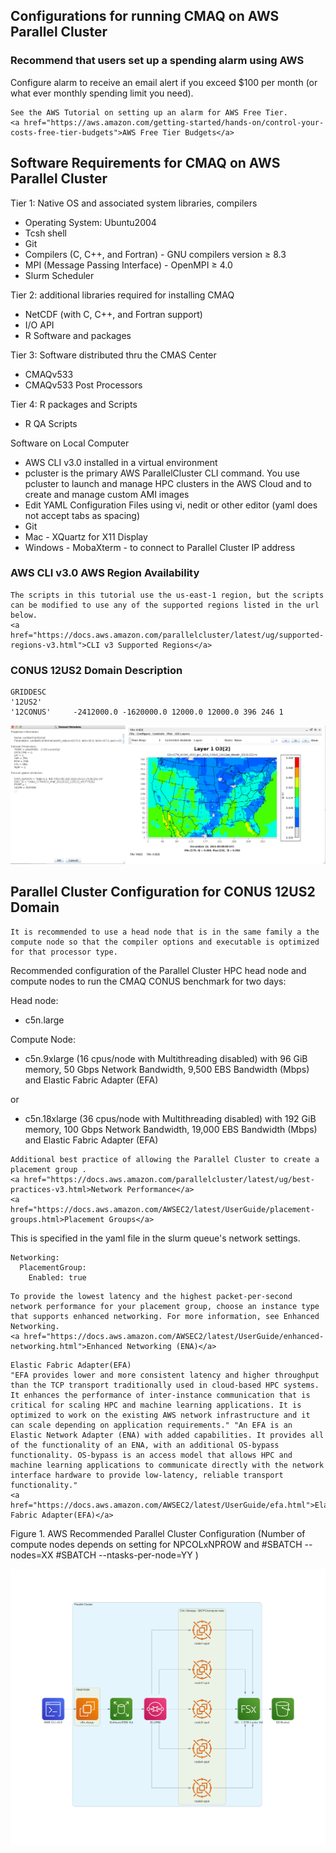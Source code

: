 ## Configurations for running CMAQ on AWS Parallel Cluster

### Recommend that users set up a spending alarm using AWS 

Configure alarm to receive an email alert if you exceed $100 per month (or what ever monthly spending limit you need).

```{seealso}
See the AWS Tutorial on setting up an alarm for AWS Free Tier.
<a href="https://aws.amazon.com/getting-started/hands-on/control-your-costs-free-tier-budgets">AWS Free Tier Budgets</a>
```

## Software Requirements for CMAQ on AWS Parallel Cluster

Tier 1: Native OS and associated system libraries, compilers

* Operating System: Ubuntu2004 
* Tcsh shell
* Git
* Compilers (C, C++, and Fortran) - GNU compilers version ≥ 8.3
* MPI (Message Passing Interface) -  OpenMPI ≥ 4.0
* Slurm Scheduler

Tier 2: additional libraries required for installing CMAQ 

* NetCDF (with C, C++, and Fortran support)
* I/O API
* R Software and packages

Tier 3: Software distributed thru the CMAS Center

* CMAQv533
* CMAQv533 Post Processors

Tier 4: R packages and Scripts

* R QA Scripts

Software on Local Computer

* AWS CLI v3.0 installed in a virtual environment
* pcluster is the primary AWS ParallelCluster CLI command. You use pcluster to launch and manage HPC clusters in the AWS Cloud and to create and manage custom AMI images
* Edit YAML Configuration Files using vi, nedit or other editor (yaml does not accept tabs as spacing)
* Git
* Mac - XQuartz for X11 Display
* Windows - MobaXterm  - to connect to Parallel Cluster IP address

### AWS CLI v3.0 AWS Region Availability


```{note}
The scripts in this tutorial use the us-east-1 region, but the scripts can be modified to use any of the supported regions listed in the url below.
<a href="https://docs.aws.amazon.com/parallelcluster/latest/ug/supported-regions-v3.html">CLI v3 Supported Regions</a>
```



### CONUS 12US2 Domain Description

```
GRIDDESC
'12US2'
'12CONUS'     -2412000.0 -1620000.0 12000.0 12000.0 396 246 1
```

![CMAQ Domain](../../qa_plots/tileplots/CMAQ_ACONC_12US2_Benchmark_Tileplot.png)


##  Parallel Cluster Configuration for CONUS 12US2 Domain

```{note}
It is recommended to use a head node that is in the same family a the compute node so that the compiler options and executable is optimized for that processor type.
```

Recommended configuration of the Parallel Cluster HPC head node and compute nodes to run the CMAQ CONUS benchmark for two days:

Head node:

* c5n.large

Compute Node:

* c5n.9xlarge (16 cpus/node with Multithreading disabled)
with 96 GiB memory, 50 Gbps Network Bandwidth, 9,500 EBS Bandwidth (Mbps) and Elastic Fabric Adapter (EFA)

or

* c5n.18xlarge  (36 cpus/node with Multithreading disabled)
with 192 GiB memory, 100 Gbps Network Bandwidth, 19,000 EBS Bandwidth (Mbps) and Elastic Fabric Adapter (EFA)


```{note}
Additional best practice of allowing the Parallel Cluster to create a placement group .
<a href="https://docs.aws.amazon.com/parallelcluster/latest/ug/best-practices-v3.html>Network Performance</a>
<a href="https://docs.aws.amazon.com/AWSEC2/latest/UserGuide/placement-groups.html>Placement Groups</a>
```

This is specified in the yaml file in the slurm queue's network settings.

```
Networking:
  PlacementGroup:
    Enabled: true
```


```{note}
To provide the lowest latency and the highest packet-per-second network performance for your placement group, choose an instance type that supports enhanced networking. For more information, see Enhanced Networking.
<a href="https://docs.aws.amazon.com/AWSEC2/latest/UserGuide/enhanced-networking.html">Enhanced Networking (ENA)</a>
```

```{note}
Elastic Fabric Adapter(EFA)
"EFA provides lower and more consistent latency and higher throughput than the TCP transport traditionally used in cloud-based HPC systems. It enhances the performance of inter-instance communication that is critical for scaling HPC and machine learning applications. It is optimized to work on the existing AWS network infrastructure and it can scale depending on application requirements." "An EFA is an Elastic Network Adapter (ENA) with added capabilities. It provides all of the functionality of an ENA, with an additional OS-bypass functionality. OS-bypass is an access model that allows HPC and machine learning applications to communicate directly with the network interface hardware to provide low-latency, reliable transport functionality."
<a href="https://docs.aws.amazon.com/AWSEC2/latest/UserGuide/efa.html">Elastic Fabric Adapter(EFA)</a>
```


Figure 1. AWS Recommended Parallel Cluster Configuration (Number of compute nodes depends on setting for NPCOLxNPROW and #SBATCH --nodes=XX #SBATCH --ntasks-per-node=YY )

![AWS Parallel Cluster Configuration](../../diagrams/aws_parallel_cluster_configuration.png)

